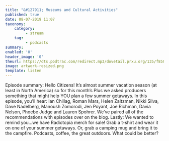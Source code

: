 ```yaml
---
title: "&#127911; Museums and Cultural Activities"
published: true
date: 08-07-2019 11:07
taxonomy:
    category:
         - stream
    tag:
         - podcasts
summary:
enabled: '0'
header_image: '0'
theurl: https://dts.podtrac.com/redirect.mp3/dovetail.prxu.org/135/f850509e-9630-4f34-b15a-9f0c6e41ffcf/14_Plus_Museum_or_Cultural_Activity_A.mp3
image: artwork-resized.png
template: listen
---
```

 
Episode summary: Hello Citizens! It’s almost summer vacation season (at least in North America) so for this month’s Plus we asked producers something that might help YOU plan a few summer getaways. In this episode, you’ll hear: Ian Chillag, Roman Mars, Helen Zaltzman, Nikki Silva, Dave Nadelberg, Manoush Zomorodi, Jen Poyant, Joe Richman, Davia Nelson, Phoebe Judge and Lauren Spohrer. We’ve paired all of the recommendations with episodes over on the blog. Lastly: We wanted to remind you…we have Radiotopia merch for sale! Grab a t-shirt and wear it on one of your summer getaways. Or, grab a camping mug and bring it to the campfire. Podcasts, coffee, the great outdoors. What could be better?
